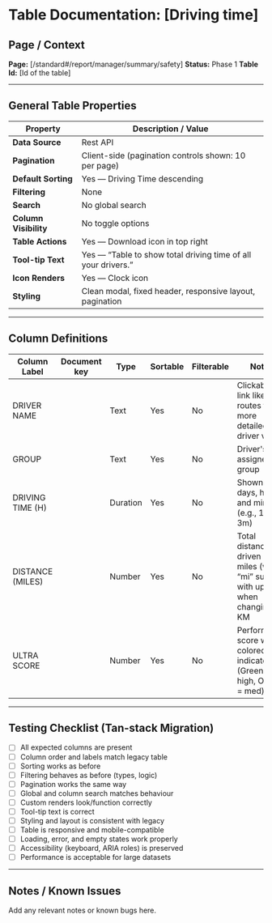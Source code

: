 # Table Documentation: [Driving time]

## Page / Context
**Page:** [/standard#/report/manager/summary/safety]
**Status:** Phase 1
**Table Id:** [Id of the table]

---

## General Table Properties

| Property             | Description / Value |
|----------------------|---------------------|
| **Data Source**      | Rest API |
| **Pagination**       | Client-side (pagination controls shown: 10 per page) |
| **Default Sorting**  | Yes — Driving Time descending |
| **Filtering**        | None |
| **Search**           | No global search |
| **Column Visibility**| No toggle options |
| **Table Actions**    | Yes — Download icon in top right |
| **Tool-tip Text**    | Yes — “Table to show total driving time of all your drivers.” |
| **Icon Renders**     | Yes — Clock icon |
| **Styling**          | Clean modal, fixed header, responsive layout, pagination |

---

## Column Definitions

| Column Label         | Document key     | Type     | Sortable | Filterable | Notes                                                                 |
|----------------------|------------------|----------|----------|------------|-----------------------------------------------------------------------|
| DRIVER NAME          |                  | Text     | Yes      | No         | Clickable link likely routes to more detailed driver view             |
| GROUP                |                  | Text     | Yes      | No         | Driver's assigned group                                  |
| DRIVING TIME (H)     |                  | Duration | Yes      | No         | Shown as days, hours, and minutes (e.g., 1d 22h 3m)                    |
| DISTANCE (MILES)     |                  | Number   | Yes      | No         | Total distance driven in miles (with “mi” suffix) with update when changing to KM |
| ULTRA SCORE          |                  | Number   | Yes      | No         | Performance score with colored indicator (Green = high, Orange = med) |

---

## Testing Checklist (Tan-stack Migration)

- [ ] All expected columns are present
- [ ] Column order and labels match legacy table
- [ ] Sorting works as before
- [ ] Filtering behaves as before (types, logic)
- [ ] Pagination works the same way
- [ ] Global and column search matches behaviour
- [ ] Custom renders look/function correctly
- [ ] Tool-tip text is correct
- [ ] Styling and layout is consistent with legacy
- [ ] Table is responsive and mobile-compatible
- [ ] Loading, error, and empty states work properly
- [ ] Accessibility (keyboard, ARIA roles) is preserved
- [ ] Performance is acceptable for large datasets

---

## Notes / Known Issues

Add any relevant notes or known bugs here.
